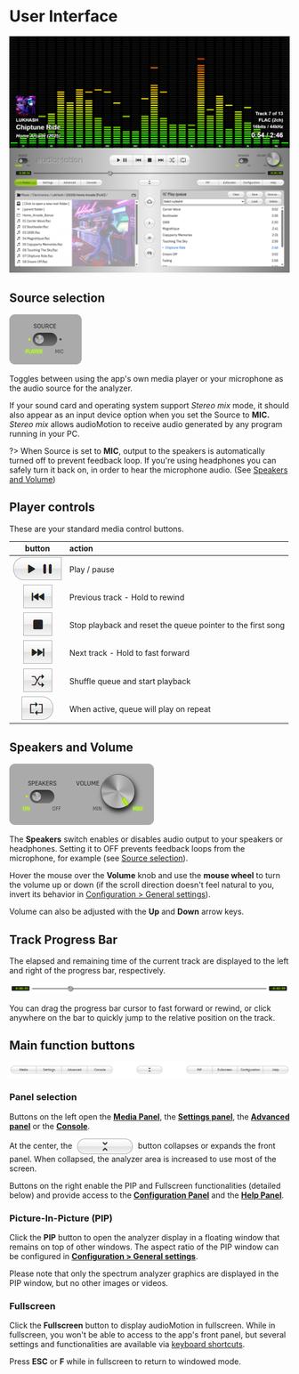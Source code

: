 # User Interface

![screenshot2](img/screenshot2.png)

## Source selection

<img src="img/UI_source.png" class="img-right">

Toggles between using the app's own media player or your microphone as the audio source for the analyzer.

If your sound card and operating system support *Stereo mix* mode, it should also appear as an input device option when you set the Source to **MIC.**<br>
*Stereo mix* allows audioMotion to receive audio generated by any program running in your PC.

?> When Source is set to **MIC**, output to the speakers is automatically turned off to prevent feedback loop. If you're using headphones you can safely turn it back on, in order to hear the microphone audio. (See [Speakers and Volume](#speakers-and-volume))

## Player controls

These are your standard media control buttons.

| button | action |
|:------:|:-------|
![ui-player-play-pause](img/UI_player_play_pause.png "play / pause") | Play / pause
![ui-player-previous](img/UI_player_previous.png "previous") | Previous track - Hold to rewind
![ui-player-stop](img/UI_player_stop.png "stop") | Stop playback and reset the queue pointer to the first song
![ui-player-next](img/UI_player_next.png "next") | Next track - Hold to fast forward
![ui-player-shuffle](img/UI_player_shuffle.png "shuffle") | Shuffle queue and start playback
![ui-player-repeat](img/UI_player_repeat.png "repeat") | When active, queue will play on repeat

## Speakers and Volume

<img src="img/UI_volume.png" class="img-right">

The **Speakers** switch enables or disables audio output to your speakers or headphones. Setting it to OFF prevents feedback loops from the microphone, for example (see [Source selection](#source-selection)).

Hover the mouse over the **Volume** knob and use the **mouse wheel** to turn the volume up or down (if the scroll direction doesn't feel natural to you, invert its behavior in [Configuration > General settings](configuration.md#invert-scroll-direction-for-volume-control)).

Volume can also be adjusted with the **Up** and **Down** arrow keys.

## Track Progress Bar

The elapsed and remaining time of the current track are displayed to the left and right of the progress bar, respectively.

![player-controls-and-progress-bar](img/track-progress-bar.png)

You can drag the progress bar cursor to fast forward or rewind, or click anywhere on the bar to quickly jump to the relative position on the track.

## Main function buttons

![ui-buttons-advanced](img/UI_main_buttons.png)

### Panel selection

Buttons on the left open the [**Media Panel**](media-panel.md), the [**Settings panel**](settings.md), the [**Advanced panel**](advanced.md) or the [**Console**](console.md).

At the center, the <img src="img/button-collapse.png" style="vertical-align: middle"> button collapses or expands the front panel.
When collapsed, the analyzer area is increased to use most of the screen.

Buttons on the right enable the PIP and Fullscreen functionalities (detailed below) and provide access to the [**Configuration Panel**](configuration.md) and the [**Help Panel**](help.md).

### Picture-In-Picture (PIP)

Click the **PIP** button to open the analyzer display in a floating window that remains on top of other windows. The aspect ratio of the PIP window can be configured in [**Configuration > General settings**](configuration.md#pip-aspect-ratio).

Please note that only the spectrum analyzer graphics are displayed in the PIP window, but no other images or videos.

### Fullscreen

Click the **Fullscreen** button to display audioMotion in fullscreen.
While in fullscreen, you won't be able to access to the app's front panel, but several settings and functionalities are available via [keyboard shortcuts](help.md).

Press **ESC** or **F** while in fullscreen to return to windowed mode.
